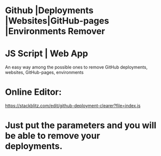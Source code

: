# Github |Deployments |Websites|GitHub-pages |Environments Remover
# JS Script | Web App
An easy way among the possible ones to remove GitHub deployments, websites, GitHub-pages, environments
# Online Editor:
https://stackblitz.com/edit/github-deployment-clearer?file=index.js
# Just put the parameters and you will be able to remove your deployments.
#

